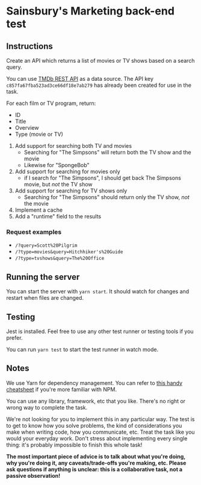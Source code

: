# Sainsbury's Marketing back-end test

## Instructions

Create an API which returns a list of movies or TV shows based on a search query.

You can use [TMDb REST API](https://www.themoviedb.org/documentation/api) as a data source. The API key
`c857fa67fba523ad3ce66df18e7ab279` has already been created for use in the task.

For each film or TV program, return:

- ID
- Title
- Overview
- Type (movie or TV)

1. Add support for searching both TV and movies
   - Searching for "The Simpsons" will return both the TV show and the movie
   - Likewise for "SpongeBob"
1. Add support for searching for movies only
   - if I search for "The Simpsons", I should get back The Simpsons movie, but _not_ the TV show
1. Add support for searching for TV shows only
   - Searching for "The Simpsons" should return only the TV show, _not_ the movie
1. Implement a cache
1. Add a "runtime" field to the results

### Request examples

- `/?query=Scott%20Pilgrim`
- `/?type=movies&query=Hitchhiker's%20Guide`
- `/?type=tvshows&query=The%20Office`

## Running the server

You can start the server with `yarn start`. It should watch for changes and restart when files are changed.

## Testing

Jest is installed. Feel free to use any other test runner or testing tools if you prefer.

You can run `yarn test` to start the test runner in watch mode.

## Notes

We use Yarn for dependency management. You can refer to [this handy cheatsheet](https://devhints.io/yarn) if you're more
familiar with NPM.

You can use any library, framework, etc that you like. There's no right or wrong way to complete the task.

We're not looking for you to implement this in any particular way. The test is to get to know how you solve problems,
the kind of considerations you make when writing code, how you communicate, etc. Treat the task like you would your
everyday work. Don't stress about implementing every single thing: it's probably impossible to finish this whole task!

**The most important piece of advice is to talk about what you're doing, why you're doing it, any caveats/trade-offs
you're making, etc. Please ask questions if anything is unclear: this is a collaborative task, not a passive
observation!**
